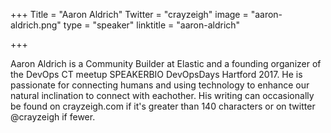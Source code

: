 +++
Title = "Aaron Aldrich"
Twitter = "crayzeigh"
image = "aaron-aldrich.png"
type = "speaker"
linktitle = "aaron-aldrich"

+++

Aaron Aldrich is a Community Builder at Elastic and a founding organizer of the DevOps CT meetup SPEAKERBIO DevOpsDays Hartford 2017. He is passionate for connecting humans and using technology to enhance our natural inclination to connect with eachother. His writing can occasionally be found on crayzeigh.com if it's greater than 140 characters or on twitter @crayzeigh if fewer.
